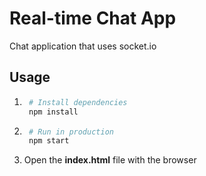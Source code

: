 # Real-time Chat App
Chat application that uses socket.io
## Usage
1. ```bash
    # Install dependencies
    npm install  
    ``` 
1. ```bash
    # Run in production
    npm start
    ```
1. Open the **index.html** file with the browser
